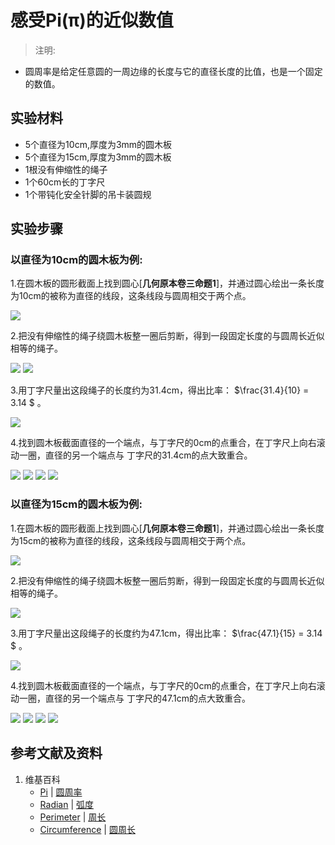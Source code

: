 # 感受Pi(π)的近似数值

> 注明:
>  
- 圆周率是给定任意圆的一周边缘的长度与它的直径长度的比值，也是一个固定的数值。

## 实验材料

- 5个直径为10cm,厚度为3mm的圆木板
- 5个直径为15cm,厚度为3mm的圆木板
- 1根没有伸缩性的绳子
- 1个60cm长的丁字尺
- 1个带钝化安全针脚的吊卡装圆规

## 实验步骤

### 以直径为10cm的圆木板为例:

1.在圆木板的圆形截面上找到圆心[**几何原本卷三命题1**]，并通过圆心绘出一条长度为10cm的被称为直径的线段，这条线段与圆周相交于两个点。

![](/images/欧几里得几何/三角学/圆周率/感受π的近似数值/1a0.jpg)

2.把没有伸缩性的绳子绕圆木板整一圈后剪断，得到一段固定长度的与圆周长近似相等的绳子。

![](/images/欧几里得几何/三角学/圆周率/感受π的近似数值/1a1.jpg)
![](/images/欧几里得几何/三角学/圆周率/感受π的近似数值/1a2.jpg)

3.用丁字尺量出这段绳子的长度约为31.4cm，得出比率： $\frac{31.4}{10} = 3.14 $ 。

![](/images/欧几里得几何/三角学/圆周率/感受π的近似数值/1a3.jpg)

4.找到圆木板截面直径的一个端点，与丁字尺的0cm的点重合，在丁字尺上向右滚动一圈，直径的另一个端点与
丁字尺的31.4cm的点大致重合。

![](/images/欧几里得几何/三角学/圆周率/感受π的近似数值/1a4.jpg)
![](/images/欧几里得几何/三角学/圆周率/感受π的近似数值/1a5.jpg)
![](/images/欧几里得几何/三角学/圆周率/感受π的近似数值/1a6.jpg)
![](/images/欧几里得几何/三角学/圆周率/感受π的近似数值/1a7.jpg)

### 以直径为15cm的圆木板为例:

1.在圆木板的圆形截面上找到圆心[**几何原本卷三命题1**]，并通过圆心绘出一条长度为15cm的被称为直径的线段，这条线段与圆周相交于两个点。

![](/images/欧几里得几何/三角学/圆周率/感受π的近似数值/2a0.jpg)

2.把没有伸缩性的绳子绕圆木板整一圈后剪断，得到一段固定长度的与圆周长近似相等的绳子。

![](/images/欧几里得几何/三角学/圆周率/感受π的近似数值/2a1.jpg)

3.用丁字尺量出这段绳子的长度约为47.1cm，得出比率： $\frac{47.1}{15} = 3.14 $ 。

![](/images/欧几里得几何/三角学/圆周率/感受π的近似数值/2a2.jpg)

4.找到圆木板截面直径的一个端点，与丁字尺的0cm的点重合，在丁字尺上向右滚动一圈，直径的另一个端点与
丁字尺的47.1cm的点大致重合。

![](/images/欧几里得几何/三角学/圆周率/感受π的近似数值/2a3.jpg)
![](/images/欧几里得几何/三角学/圆周率/感受π的近似数值/2a4.jpg)
![](/images/欧几里得几何/三角学/圆周率/感受π的近似数值/2a5.jpg)
![](/images/欧几里得几何/三角学/圆周率/感受π的近似数值/2a6.jpg)

## 参考文献及资料

1. 维基百科
	- [Pi](https://en.wikipedia.org/wiki/Pi) | [圆周率](https://zh.wikipedia.org/wiki/%E5%9C%93%E5%91%A8%E7%8E%87) 
	- [Radian](https://en.wikipedia.org/wiki/Radian) | [弧度](https://zh.wikipedia.org/wiki/%E5%BC%A7%E5%BA%A6) 
	- [Perimeter](https://en.wikipedia.org/wiki/Perimeter) | [周长](https://zh.wikipedia.org/wiki/周长) 
	- [Circumference](https://en.wikipedia.org/wiki/Circumference) | [圆周长](https://zh.wikipedia.org/wiki/圓周) 	

